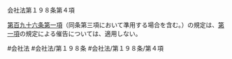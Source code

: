 会社法第１９８条第４項

[第百九十六条第一項](会社法＿＿＿＿第１９６条第１項)（同条第三項において準用する場合を含む。）の規定は、[第一項](会社法＿＿＿＿第１９８条第１項)の規定による催告については、適用しない。

#会社法
#会社法/第１９８条
#会社法/第１９８条/第４項
